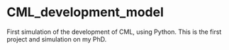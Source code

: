 # CML_development_model
First simulation of the development of CML, using Python. This is the first project and simulation on my PhD.
